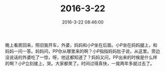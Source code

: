 ﻿---
title: "2016-3-22"
date: 2016-3-22 08:46:00
tags:
categories: 爸爸
---
晚上看房回来，照旧我开车，外婆，妈妈和小P坐在后面。小P坐在妈妈腿上，和妈妈一问一答。妈妈问，PP你从哪里来的啊？小P指指妈妈肚子说，从这里。旁边没说话的外婆吃了一惊，呀，他这都知道了？妈妈又问，PP出来的时候是什么样的啊？小P立刻接上，哭。大家都笑了。时间过得真快，一晃两年多就过去了。 ​​​​ 
